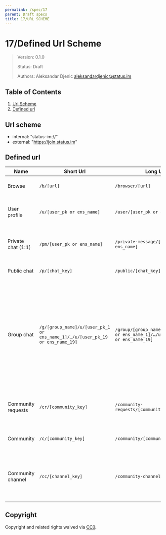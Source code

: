 ```yaml
---
permalink: /spec/17
parent: Draft specs
title: 17/URL SCHEME
---
```


# 17/Defined Url Scheme

> Version: 0.1.0
>
> Status: Draft
>
> Authors: Aleksandar Djenic <aleksandardjenic@status.im>
>


## Table of Contents

 1. [Url Scheme](#url-scheme)
 2. [Defined url](#defined-url)

## Url scheme

- internal: "status-im://"
- external: "https://join.status.im"

## Defined url

| Name | Short Url | Long Url | Description |
| ----- | ---- | ---- | ---- |
| Browse | `/b/[url]` | `/browser/[url]`  | Open `url` in the app's browser |
| User profile | `/u/[user_pk or ens_name]` | `/user/[user_pk or ens_name]` | Display user profile popup for user with `user_pk` or `ens_name` |
| Private chat (1:1) | `/pm/[user_pk or ens_name]` | `/private-message/[user_pk or ens_name]` | Create or just switch to 1:1 chat with user with `user_pk` or `ens_name` |
| Public chat	| `/p/[chat_key]` | `/public/[chat_key]` | Join or switch to public chat with `chat_key` |
| Group chat | `/g/[group_name]/u/[user_pk_1 or ens_name_1]/…/u/[user_pk_19 or ens_name_19]` | `/group/[group_name]/u/[user_pk_1 or ens_name_1]/…/u/[user_pk_19 or ens_name_19]` | Open a group chat with named `group_name`, adding up to 19 participants with their `user_pk` or `ens_name`. Group chat may have up to 20 participants including the admin of a group |
| Community requests | `/cr/[community_key]` | `/community-requests/[community_key]` | Send a join community request to a community with `community_key` |
| Community |	`/c/[community_key]` | `/community/[community_key]` | Open community with `community_key` |
| Community channel | `/cc/[channel_key]` | `/community-channel/[channel_key]` | Open community which has a channel with `channel_key` and makes that channel active |

## Copyright

Copyright and related rights waived via [CC0](https://creativecommons.org/publicdomain/zero/1.0/).

